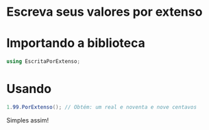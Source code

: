 # Escreva seus valores por extenso

# Importando a biblioteca
``` csharp
using EscritaPorExtenso;
```

# Usando
``` csharp
1.99.PorExtenso(); // Obtém: um real e noventa e nove centavos
```

Simples assim!
